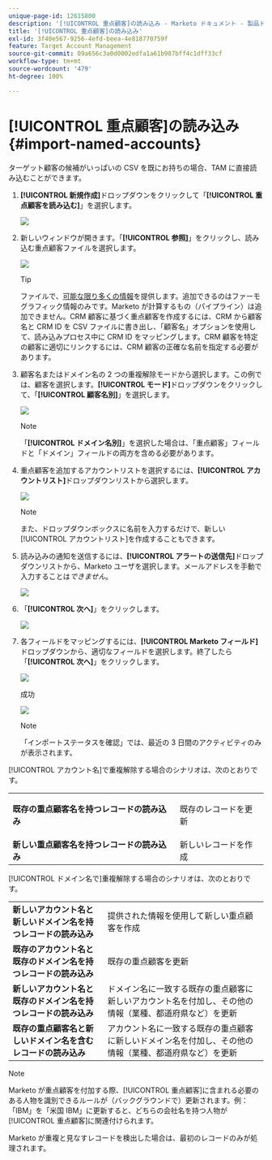 ```yaml
---
unique-page-id: 12615800
description: '[!UICONTROL 重点顧客]の読み込み - Marketo ドキュメント - 製品ドキュメント'
title: '[!UICONTROL 重点顧客]の読み込み'
exl-id: 3f40e567-9256-4efd-beea-4e818770759f
feature: Target Account Management
source-git-commit: 09a656c3a0d0002edfa1a61b987bff4c1dff33cf
workflow-type: tm+mt
source-wordcount: '479'
ht-degree: 100%

---
```


# [!UICONTROL 重点顧客]の読み込み {#import-named-accounts}

ターゲット顧客の候補がいっぱいの CSV を既にお持ちの場合、TAM に直接読み込むことができます。

1. **[!UICONTROL 新規作成]**&#x200B;ドロップダウンをクリックして「**[!UICONTROL 重点顧客を読み込む]**」を選択します。

   ![](assets/inaone.png)

1. 新しいウィンドウが開きます。「**[!UICONTROL 参照]**」をクリックし、読み込む重点顧客ファイルを選択します。

   ![](assets/inatwo.png)

   >[!TIP]
   >
   >ファイルで、[可能な限り多くの情報](/help/marketo/product-docs/target-account-management/target/named-accounts/named-account-overview.md#named-account-attributes)を提供します。追加できるのはファーモグラフィック情報のみです。Marketo が計算するもの（パイプライン）は追加できません。CRM 顧客に基づく重点顧客を作成するには、CRM から顧客名と CRM ID を CSV ファイルに書き出し、「顧客名」オプションを使用して、読み込みプロセス中に CRM ID をマッピングします。CRM 顧客を特定の顧客に適切にリンクするには、CRM 顧客の正確な名前を指定する必要があります。

1. 顧客名またはドメイン名の 2 つの重複解除モードから選択します。この例では、顧客を選択します。**[!UICONTROL モード]**&#x200B;ドロップダウンをクリックして、「**[!UICONTROL 顧客名別]**」を選択します。

   ![](assets/inathree.png)

   >[!NOTE]
   >
   >「**[!UICONTROL ドメイン名別]**」を選択した場合は、「重点顧客」フィールドと「ドメイン」フィールドの両方を含める必要があります。

1. 重点顧客を追加するアカウントリストを選択するには、**[!UICONTROL アカウントリスト]**&#x200B;ドロップダウンリストから選択します。

   ![](assets/inafour.png)

   >[!NOTE]
   >
   >また、ドロップダウンボックスに名前を入力するだけで、新しい[!UICONTROL アカウントリスト]を作成することもできます。

1. 読み込みの通知を送信するには、**[!UICONTROL アラートの送信先]**&#x200B;ドロップダウンリストから、Marketo ユーザを選択します。メールアドレスを手動で入力することは&#x200B;_できません_。

   ![](assets/inafive-2.png)

1. 「**[!UICONTROL 次へ]**」をクリックします。

   ![](assets/inasix-2.png)

1. 各フィールドをマッピングするには、**[!UICONTROL Marketo フィールド]**&#x200B;ドロップダウンから、適切なフィールドを選択します。終了したら「**[!UICONTROL 次へ]**」をクリックします。

   ![](assets/inaseven.png)

   成功

   ![](assets/inanine.png)

   >[!NOTE]
   >
   >「インポートステータスを確認」では、最近の 3 日間のアクティビティのみが表示されます。

[!UICONTROL アカウント名]で重複解除する場合のシナリオは、次のとおりです。

<table>
 <tbody>
  <tr>
   <td><strong>既存の<span class="uicontrol">重点顧客</span>名を持つレコードの読み込み</strong></td>
   <td><p>既存のレコードを更新</p></td>
  </tr>
  <tr>
   <td><strong>新しい<span class="uicontrol">重点顧客</span>名を持つレコードの読み込み</strong></td>
   <td>新しいレコードを作成</td>
  </tr>
 </tbody>
</table>

[!UICONTROL ドメイン名で]重複解除する場合のシナリオは、次のとおりです。

<table>
 <tbody>
  <tr>
   <td><strong>新しいアカウント名と新しいドメイン名を持つレコードの読み込み</strong></td>
   <td>提供された情報を使用して新しい<span class="uicontrol">重点顧客</span>を作成</td>
  </tr>
  <tr>
   <td><strong>既存のアカウント名と既存のドメイン名を持つレコードの読み込み</strong></td>
   <td>既存の<span class="uicontrol">重点顧客</span>を更新</td>
  </tr>
   <tr>
   <td><strong>新しいアカウント名と既存のドメイン名を持つレコードの読み込み</strong></td>
   <td>ドメイン名に一致する既存の<span class="uicontrol">重点顧客</span>に新しいアカウント名を付加し、その他の情報（業種、都道府県など）を更新</td>
  </tr>
  <tr>
   <td><strong>既存の<span class="uicontrol">重点顧客</span>名と新しいドメイン名を含むレコードの読み込み</strong></td>
   <td>アカウント名に一致する既存の<span class="uicontrol">重点顧客</span>に新しいドメイン名を付加し、その他の情報（業種、都道府県など）を更新</td>
  </tr>
 </tbody>
</table>

>[!NOTE]
>
>Marketo が重点顧客を付加する際、[!UICONTROL 重点顧客]に含まれる必要のある人物を識別できるルールが（バックグラウンドで）更新されます。例：「IBM」を「米国 IBM」に更新すると、どちらの会社名を持つ人物が[!UICONTROL 重点顧客]に関連付けられます。

Marketo が重複と見なすレコードを検出した場合は、最初のレコードのみが処理されます。
